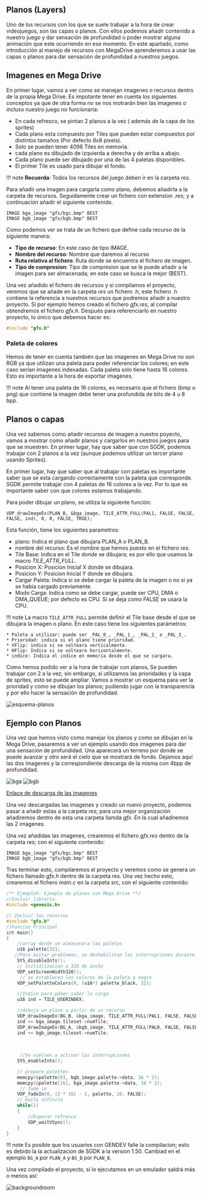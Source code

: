 ## Planos (Layers)

Uno de los recursos con los que se suele trabajar a la hora de crear videojuegos, son las capas o planos. Con ellos podemos añadir contenido a nuestro juego y dar sensación de profundidad o poder mostrar alguna animación que este ocurriendo en ese momento. En este apartado, como introducción al manejo de recursos con MegaDrive aprenderemos a usar las capas o planos para dar sensación de profundidad a nuestros juegos.

## Imagenes en Mega Drive

En primer lugar, vamos a ver como se manejan imagenes o recursos dentro de la propia Mega Drive. Es impotante tener en cuenta los siguientes conceptos ya que de otra forma no se nos motrarán bien las imagenes o incluso nuestro juego no funcionaría:

* En cada refresco, se pintan 2 planos a la vez ( además de la capa de los sprites)
* Cada plano esta compuesto por Tiles que pueden estar compuestos por distintos tamaños (Por defecto 8x8 pixels).
* Solo se pueden tener 4096 Tiles en memoria.
* cada plano es dibujado de izquierda a derecha y de arriba a abajo.
* Cada plano puede ser dibujado por una de las 4 paletas disponibles.
* El primer Tile es usado para dibujar el fondo.

!!! note
    **Recuerda**: Todos los recursos del juego deben ir en la carpeta _res_.

Para añadir una imagen para cargarla como plano, debemos añadirla a la carpeta de recursos. Seguidamente crear un fichero con extension _.res_; y a continuación añadir el siguiente contenido.

```
IMAGE bga_image "gfx/bgc.bmp" BEST
IMAGE bgb_image "gfx/bgb.bmp" BEST
```

Como podemos ver se trata de un fichero que define cada recurso de la siguiente manera:

* **Tipo de recurso**: En este caso de tipo IMAGE.
* **Nombre del recurso**: Nombre que daremos al recurso
* **Ruta relativa al fichero**: Ruta donde se encuentra el fichero de imagen.
* **Tipo de compresion**: Tipo de compresion que se le puede añadir a la imagen para ser almacenada; en este caso se busca la mejor (BEST).

Una vez añadido el fichero de recursos y si compilamos el proyecto, veremos que se añade en la carpeta _res_ un fichero .h; este fichero .h contiene la referencia a nuestros recursos que podremos añadir a nuestro proyecto. Si por ejemplo hemos creado el fichero _gfx.res_, al compilar obtendremos el fichero _gfx.h_. Después para referenciarlo en nuestro proyecto, lo único que debemos hacer es:

```c
#include "gfx.h"
```

### Paleta de colores

Hemos de tener en cuenta también que las imagenes en Mega Drive no son RGB ya que utilizan una paleta para poder referenciar los colores; en este caso serían imagenes indexadas. Cada paleta solo tiene hasta 16 colores. Esto es importante a la hora de exportar imagenes.

!!! note
    Al tener una paleta de 16 colores, es necesario que el fichero (bmp o png) que contiene la imagen debe tener una profundida de bits de 4 u 8 bpp.

## Planos o capas

Una vez sabemos como añadir recursos de imagen a nuestro poyecto, vamos a mostrar como añadir planos y cargarlos en nuestros juegos para que se muestren. En primer lugar, hay que saber que con SGDK, podemos trabajar con 2 planos a la vez (aunque podemos utilizar un tercer plano usando Sprites).

En primer lugar, hay que saber que al trabajar con paletas es importante saber que se esta cargando correctamente con la paleta que corresponde. SGDK permite trabajar con 4 paletas de 16 colores a la vez. Por lo que es importante saber con que colores estamos trabajando.

Para poder dibujar un plano, se utiliza la siguiente función:

```
VDP_drawImageEx(PLAN_B, &bga_image, TILE_ATTR_FULL(PAL1, FALSE, FALSE, FALSE, ind), 0, 0, FALSE, TRUE);
```

Esta función, tiene los siguientes parametros:

* plano: Indica el plano que dibujara PLAN_A o PLAN_B.
* nombre del recurso: Es el nombre que hemos puesto en el fichero _res_.
* Tile Base: Indica en el Tile donde se dibujara; es por ello que usamos la macro _TILE_ATTR_FULL_.
* Posicion X: Posicion Inicial X donde se dibujara.
* Posicion Y: Posicion Inicial Y donde se dibujara.
* Cargar Paleta: Indica si se debe cargar la paleta de la imagen o no si ya se habia cargado previamente.
* Modo Carga: Indica como se debe cargar, puede ser CPU, DMA o DMA_QUEUE; por defecto es CPU. Si se deja como FALSE se usara la CPU.

!!! note
    La macro ```TILE_ATTR_FULL``` permite definir el Tile base desde el que se dibujara la imagen o plano. En este caso tiene los siguientes parámetros:
    
    * Paleta a utilizar: puede ser _PAL_0_, _PAL_1_, _PAL_2_ o _PAL_3_.
    * Prioridad: indica si el plano tiene prioridad.
    * VFlip: indica si se volteara verticalmente.
    * HFlip: Indica si se volteara horizontalmente.
    * indice: Indica el indice en memoria desde el que se cargara.

Como hemos podido ver a la hora de trabajar con planos, Se pueden trabajar con 2 a la vez; sin embargo, si utilizamos las prioridades y la capa de sprites, esto se puede ampliar. Vamos a mostrar un esquema para ver la prioridad y como se dibujan los planos; pudiendo jugar con la transparencia y por ello hacer la sensación de profundidad.

![esquema-planos](../img/esquemaplanos.png)

## Ejemplo con Planos

Una vez que hemos visto como manejar los planos y como se dibujan en la Mega Drive, pasaremos a ver un ejemplo usando dos imagenes para dar una sensación de profundidad. Una aparecerá un terreno por donde se puede avanzar y otro será el cielo que se mostrará de fondo. Dejamos aquí las dos imagenes y la correspondiente descarga de la misma con 4bpp de profundidad.

![bga](../img/bga.png)
![bgb](../img/bgb.png)

[Enlace de descarga de las imagenes](../res/images.zip)

Una vez descargadas las imagenes y creado un nuevo proyecto, podemos pasar a añadir estas a la carpeta _res_; para una mejor organización añadiremos dentro de esta una carpeta llamda _gfx_. En la cual añadiremos las 2 imagenes.

Una vez añadidas las imagenes, crearemos el fichero _gfx.res_ dentro de la carpeta res; con el siguiente contenido:

```
IMAGE bga_image "gfx/bgc.bmp" BEST
IMAGE bgb_image "gfx/bgb.bmp" BEST
```

Tras terminar esto, compilaremos el proyecto y veremos como se genera un fichero llamado _gfx.h_ dentro de la carpeta res. Una vez hecho esto, crearemos el fichero _main.c_ en  la carpeta src, con el siguiente contenido:

```c
/** Ejemplo5: Ejemplo de planos con Mega Drive **/
//Incluir libreria
#include <genesis.h>

// Incluir los recursos
#include "gfx.h"
//Funcion Principal
int main()
{
    //array donde se almacenara las paletas
    u16 palette[32];
   //Para evitar problemas, se deshabilitan las interrupciones durante la carga
    SYS_disableInts();
    // initializacion a 320 de ancho
    VDP_setScreenWidth320();
     // se establecen los colores de la paleta a negro
    VDP_setPaletteColors(0, (u16*) palette_black, 32);

    //Indice para pdoer saber la carga
    u16 ind = TILE_USERINDEX;

    //dibuja un plano a partir de un recurso
    VDP_drawImageEx(BG_B, &bga_image, TILE_ATTR_FULL(PAL1, FALSE, FALSE, FALSE, ind), 0, 0, FALSE, TRUE);
    ind += bga_image.tileset->numTile;
    VDP_drawImageEx(BG_A, &bgb_image, TILE_ATTR_FULL(PAL0, FALSE, FALSE, FALSE, ind), 0, 0, FALSE, TRUE);
    ind += bgb_image.tileset->numTile;
    
    
   
     //Se vuelven a activar las interrupciones
    SYS_enableInts();

    // prepare palettes
    memcpy(&palette[0], bgb_image.palette->data, 16 * 2);
    memcpy(&palette[16], bga_image.palette->data, 16 * 2);
     // fade in
    VDP_fadeIn(0, (2 * 16) - 1, palette, 20, FALSE);
    // bucle infinito
    while(1)
    {
        //Esperar refresco
        VDP_waitVSync();
    }
}
```
!!! note
    Es posible que los usuarios con GENDEV falle la compilacion; esto es debido la la actualizacion de SGDK a la version 1.50. Cambiad en el ejemplo ```BG_A``` por ```PLAN_A``` y ```BG_B``` por ```PLAN_B```.
    
Una vez compilado el proyecto, si lo ejecutamos en un emulador saldrá más o menos así:

![backgroundroom](../img/backgroundrom.PNG)